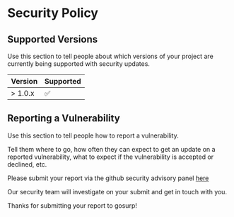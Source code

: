 # Security Policy

## Supported Versions

Use this section to tell people about which versions of your project are
currently being supported with security updates.

| Version | Supported          |
| ------- | ------------------ |
| > 1.0.x | :white_check_mark: |

## Reporting a Vulnerability

Use this section to tell people how to report a vulnerability.

Tell them where to go, how often they can expect to get an update on a
reported vulnerability, what to expect if the vulnerability is accepted or
declined, etc.

Please submit your report via the github security advisory panel [here](https://github.com/leofvo/gosurp/security/advisories/new)

Our security team will investigate on your submit and get in touch with you.

Thanks for submitting your report to gosurp!
